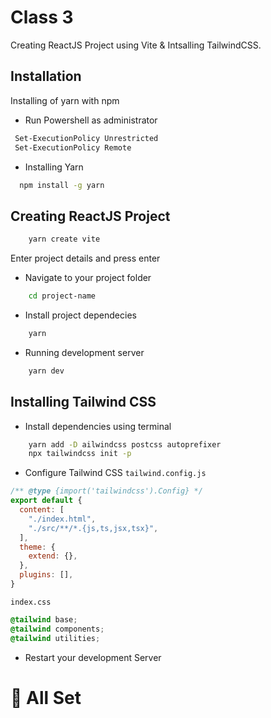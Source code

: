 
# Class 3 
Creating ReactJS Project using Vite & Intsalling TailwindCSS.







## Installation

Installing of yarn with npm

 - Run Powershell as administrator
 
 ```bash
  Set-ExecutionPolicy Unrestricted
  Set-ExecutionPolicy Remote
```

- Installing Yarn
```bash
  npm install -g yarn
```
    
## Creating ReactJS Project


```bash
    yarn create vite
```

Enter project details and press enter 

- Navigate to your project folder 

```bash
    cd project-name
```

- Install project dependecies 

```bash
    yarn
```

- Running development server

```bash
    yarn dev
```



## Installing Tailwind CSS

- Install dependencies using terminal 

```bash
    yarn add -D ailwindcss postcss autoprefixer
    npx tailwindcss init -p
```

- Configure Tailwind CSS
`tailwind.config.js`


```javascript
/** @type {import('tailwindcss').Config} */
export default {
  content: [
    "./index.html",
    "./src/**/*.{js,ts,jsx,tsx}",
  ],
  theme: {
    extend: {},
  },
  plugins: [],
}

```

`index.css`

```css
@tailwind base;
@tailwind components;
@tailwind utilities;

```

- Restart your development Server 


# 🎉 All Set
